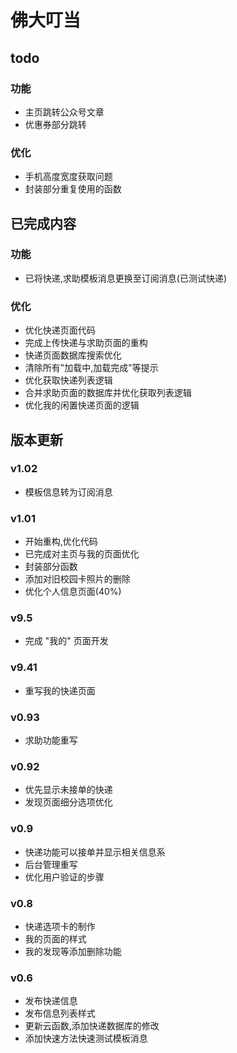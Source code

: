 # 佛大叮当

## todo
### 功能
- 主页跳转公众号文章
- 优惠券部分跳转

### 优化
- 手机高度宽度获取问题
- 封装部分重复使用的函数

## 已完成内容
### 功能
- 已将快递,求助模板消息更换至订阅消息(已测试快递)
### 优化
- 优化快递页面代码
- 完成上传快递与求助页面的重构
- 快递页面数据库搜索优化
- 清除所有"加载中,加载完成"等提示
- 优化获取快递列表逻辑
- 合并求助页面的数据库并优化获取列表逻辑
- 优化我的闲置快递页面的逻辑



## 版本更新

### v1.02
- 模板信息转为订阅消息


### v1.01
- 开始重构,优化代码
- 已完成对主页与我的页面优化
- 封装部分函数
- 添加对旧校园卡照片的删除
- 优化个人信息页面(40%)

### v9.5
- 完成 "我的" 页面开发

### v9.41
- 重写我的快递页面


### v0.93
- 求助功能重写


### v0.92
- 优先显示未接单的快递
- 发现页面细分选项优化


### v0.9
- 快递功能可以接单并显示相关信息系
- 后台管理重写
- 优化用户验证的步骤


### v0.8
- 快递选项卡的制作
- 我的页面的样式
- 我的发现等添加删除功能


### v0.6

- 发布快递信息
- 发布信息列表样式
- 更新云函数,添加快递数据库的修改
- 添加快速方法快速测试模板消息

